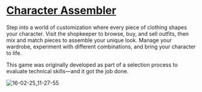 # [Character Assembler](https://wendell-leao.itch.io/character-assembler)

Step into a world of customization where every piece of clothing shapes your character. Visit the shopkeeper to browse, buy, and sell outfits, then mix and match pieces to assemble your unique look. Manage your wardrobe, experiment with different combinations, and bring your character to life.

This game was originally developed as part of a selection process to evaluate technical skills—and it got the job done.

![16-02-25_11-27-55](https://github.com/user-attachments/assets/daa4fdc0-434d-4ff4-b375-fe74b91ed527)
